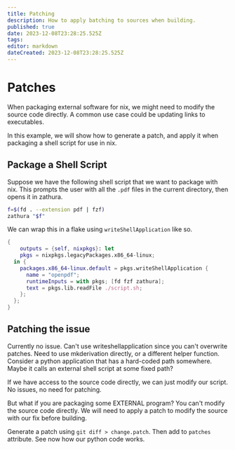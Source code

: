 ```yaml
---
title: Patching
description: How to apply batching to sources when building.
published: true
date: 2023-12-08T23:28:25.525Z
tags: 
editor: markdown
dateCreated: 2023-12-08T23:28:25.525Z
---
```


# Patches
When packaging external software for nix, we might need to modify the source code directly.  A common use case could be updating links to executables.

In this example, we will show how to generate a patch, and apply it when packaging a shell script for use in nix.

## Package a Shell Script

Suppose we have the following shell script that we want to package with nix.  This prompts the user with all the `.pdf` files in the current directory, then opens it in zathura.
```sh
f=$(fd . --extension pdf | fzf)
zathura "$f"
```
We can wrap this in a flake using `writeShellApplication` like so.
```nix
{
	outputs = {self, nixpkgs}: let
  	pkgs = nixpkgs.legacyPackages.x86_64-linux;
  in {
    packages.x86_64-linux.default = pkgs.writeShellApplication {
      name = "openpdf";
      runtimeInputs = with pkgs; [fd fzf zathura];
      text = pkgs.lib.readFile ./script.sh;
    };
  };
}
```

## Patching the issue

Currently no issue.  Can't use writeshellapplication since you can't overwrite patches.  Need to use mkderivation directly, or a different helper function. Consider a python application that has a hard-coded path somewhere.  Maybe it calls an external shell script at some fixed path?

If we have access to the source code directly, we can just modify our script.  No issues, no need for patching.

But what if you are packaging some EXTERNAL program?  You can't modify the source code directly.  We will need to apply a patch to modify the source with our fix before building.

Generate a patch using `git diff > change.patch`.  Then add to `patches` attribute.  See now how our python code works.
